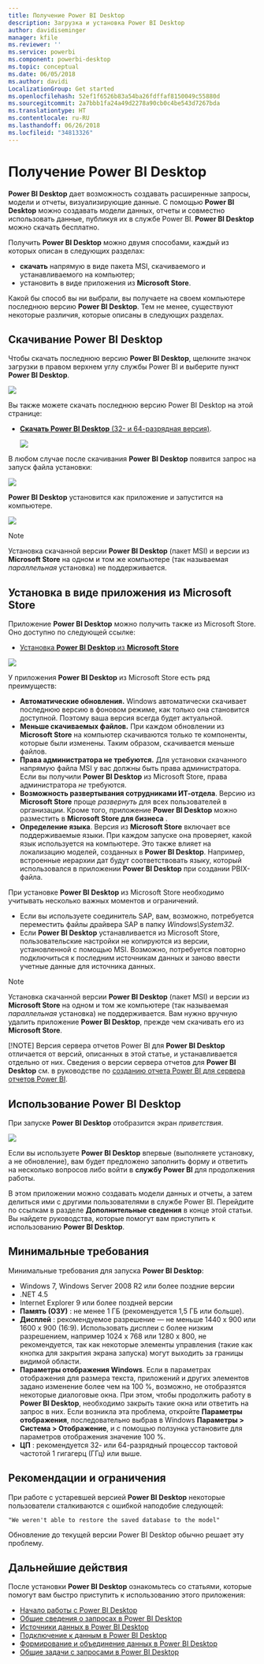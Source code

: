 ```yaml
---
title: Получение Power BI Desktop
description: Загрузка и установка Power BI Desktop
author: davidiseminger
manager: kfile
ms.reviewer: ''
ms.service: powerbi
ms.component: powerbi-desktop
ms.topic: conceptual
ms.date: 06/05/2018
ms.author: davidi
LocalizationGroup: Get started
ms.openlocfilehash: 52ef1f6526b83a54ba26fdffaf8150049c55880d
ms.sourcegitcommit: 2a7bbb1fa24a49d2278a90cb0c4be543d7267bda
ms.translationtype: HT
ms.contentlocale: ru-RU
ms.lasthandoff: 06/26/2018
ms.locfileid: "34813326"
---
```

# <a name="get-power-bi-desktop"></a>Получение Power BI Desktop
**Power BI Desktop** дает возможность создавать расширенные запросы, модели и отчеты, визуализирующие данные. С помощью **Power BI Desktop** можно создавать модели данных, отчеты и совместно использовать данные, публикуя их в службе Power BI.  **Power BI Desktop** можно скачать бесплатно.

Получить **Power BI Desktop** можно двумя способами, каждый из которых описан в следующих разделах:

* **скачать** напрямую в виде пакета MSI, скачиваемого и устанавливаемого на компьютер;
* установить в виде приложения из **Microsoft Store**.

Какой бы способ вы ни выбрали, вы получаете на своем компьютере последнюю версию **Power BI Desktop**. Тем не менее, существуют некоторые различия, которые описаны в следующих разделах.

## <a name="download-power-bi-desktop"></a>Скачивание Power BI Desktop
Чтобы скачать последнюю версию **Power BI Desktop**, щелкните значок загрузки в правом верхнем углу службы Power BI и выберите пункт **Power BI Desktop**.

![](media/desktop-get-the-desktop/getpbid_downloads.png)

Вы также можете скачать последнюю версию Power BI Desktop на этой странице:

* [**Скачать Power BI Desktop** (32- и 64-разрядная версия)](https://powerbi.microsoft.com/desktop).
  
  [![](media/service-admin-power-bi-security/PBI_Security_01.png)](https://powerbi.microsoft.com/desktop)

В любом случае после скачивания **Power BI Desktop** появится запрос на запуск файла установки:

![](media/desktop-get-the-desktop/getpbid_3.png)

**Power BI Desktop** установится как приложение и запустится на компьютере.

![](media/desktop-get-the-desktop/designer_gsg_install.png)

> [!NOTE]
> Установка скачанной версии **Power BI Desktop** (пакет MSI) и версии из **Microsoft Store** на одном и том же компьютере (так называемая *параллельная* установка) не поддерживается.
> 
> 

## <a name="install-as-an-app-from-the-microsoft-store"></a>Установка в виде приложения из Microsoft Store
Приложение **Power BI Desktop** можно получить также из Microsoft Store. Оно доступно по следующей ссылке:

* [Установка **Power BI Desktop** из **Microsoft Store**](http://aka.ms/pbidesktopstore)

![](media/desktop-get-the-desktop/getpbid_04.png)

У приложения **Power BI Desktop** из Microsoft Store есть ряд преимуществ:

* **Автоматические обновления.** Windows автоматически скачивает последнюю версию в фоновом режиме, как только она становится доступной. Поэтому ваша версия всегда будет актуальной.
* **Меньше скачиваемых файлов.** При каждом обновлении из **Microsoft Store** на компьютер скачиваются только те компоненты, которые были изменены. Таким образом, скачивается меньше файлов.
* **Права администратора не требуются.** Для установки скачанного напрямую файла MSI у вас должны быть права администратора. Если вы получили **Power BI Desktop** из Microsoft Store, права администратора *не* требуются.
* **Возможность развертывания сотрудниками ИТ-отдела**. Версию из **Microsoft Store** проще *развернуть* для всех пользователей в организации. Кроме того, приложение **Power BI Desktop** можно разместить в **Microsoft Store для бизнеса** .
* **Определение языка**. Версия из **Microsoft Store**  включает все поддерживаемые языки. При каждом запуске она проверяет, какой язык используется на компьютере. Это также влияет на локализацию моделей, созданных в **Power BI Desktop**. Например, встроенные иерархии дат будут соответствовать языку, который использовался в приложении **Power BI Desktop** при создании PBIX-файла.

При установке **Power BI Desktop** из Microsoft Store необходимо учитывать несколько важных моментов и ограничений.

* Если вы используете соединитель SAP, вам, возможно, потребуется переместить файлы драйвера SAP в папку *Windows\System32*.
* Если **Power BI Desktop** устанавливается из Microsoft Store, пользовательские настройки не копируются из версии, установленной с помощью MSI. Возможно, потребуется повторно подключиться к последним источникам данных и заново ввести учетные данные для источника данных. 

> [!NOTE]
> Установка скачанной версии **Power BI Desktop** (пакет MSI) и версии из **Microsoft Store** на одном и том же компьютере (так называемая *параллельная* установка) не поддерживается. Вам нужно вручную удалить приложение **Power BI Desktop**, прежде чем скачивать его из **Microsoft Store**.
> 
> [!NOTE]
> Версия сервера отчетов Power BI для **Power BI Desktop** отличается от версий, описанных в этой статье, и устанавливается отдельно от них. Сведения о версии сервера отчетов для **Power BI Desktop** см. в руководстве по [созданию отчета Power BI для сервера отчетов Power BI](report-server/quickstart-create-powerbi-report.md).
> 
> 

## <a name="using-power-bi-desktop"></a>Использование Power BI Desktop
При запуске **Power BI Desktop** отобразится экран *приветствия*.

![](media/desktop-get-the-desktop/getpbid_05.png)

Если вы используете **Power BI Desktop** впервые (выполняете установку, а не обновление), вам будет предложено заполнить форму и ответить на несколько вопросов либо войти в **службу Power BI** для продолжения работы.

В этом приложении можно создавать модели данных и отчеты, а затем делиться ими с другими пользователями в службе Power BI. Перейдите по ссылкам в разделе **Дополнительные сведения** в конце этой статьи. Вы найдете руководства, которые помогут вам приступить к использованию **Power BI Desktop**.

## <a name="minimum-requirements"></a>Минимальные требования
Минимальные требования для запуска **Power BI Desktop**:

* Windows 7, Windows Server 2008 R2 или более поздние версии
* .NET 4.5
* Internet Explorer 9 или более поздней версии
* **Память (ОЗУ)** : не менее 1 ГБ (рекомендуется 1,5 ГБ или больше).
* **Дисплей** : рекомендуемое разрешение — не меньше 1440 x 900 или 1600 x 900 (16:9). Использовать дисплеи с более низким разрешением, например 1024 x 768 или 1280 x 800, не рекомендуется, так как некоторые элементы управления (такие как кнопка для закрытия экрана запуска) могут выходить за границы видимой области.
* **Параметры отображения Windows**. Если в параметрах отображения для размера текста, приложений и других элементов задано изменение более чем на 100 %, возможно, не отобразятся некоторые диалоговые окна. При этом, чтобы продолжить работу в **Power BI Desktop**, необходимо закрыть такие окна или ответить на запрос в них. Если возникла эта проблема, откройте **Параметры отображения**, последовательно выбрав в Windows **Параметры > Система > Отображение**, и с помощью ползунка установите для параметров отображения значение 100 %.
* **ЦП** : рекомендуется 32- или 64-разрядный процессор тактовой частотой 1 гигагерц (ГГц) или выше.

## <a name="considerations-and-limitations"></a>Рекомендации и ограничения

При работе с устаревшей версией **Power BI Desktop** некоторые пользователи сталкиваются с ошибкой наподобие следующей: 

    "We weren't able to restore the saved database to the model" 

Обновление до текущей версии Power BI Desktop обычно решает эту проблему.

## <a name="next-steps"></a>Дальнейшие действия
После установки **Power BI Desktop** ознакомьтесь со статьями, которые помогут вам быстро приступить к использованию этого приложения:

* [Начало работы с Power BI Desktop](desktop-getting-started.md)
* [Общие сведения о запросах в Power BI Desktop](desktop-query-overview.md)
* [Источники данных в Power BI Desktop](desktop-data-sources.md)
* [Подключение к данным в Power BI Desktop](desktop-connect-to-data.md)
* [Формирование и объединение данных в Power BI Desktop](desktop-shape-and-combine-data.md)
* [Общие задачи с запросами в Power BI Desktop](desktop-common-query-tasks.md)   

